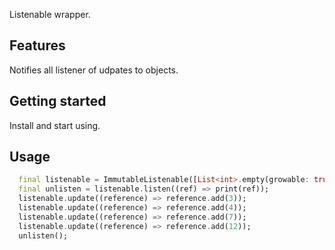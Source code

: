 <!-- 
This README describes the package. If you publish this package to pub.dev,
this README's contents appear on the landing page for your package.

For information about how to write a good package README, see the guide for
[writing package pages](https://dart.dev/guides/libraries/writing-package-pages). 

For general information about developing packages, see the Dart guide for
[creating packages](https://dart.dev/guides/libraries/create-library-packages)
and the Flutter guide for
[developing packages and plugins](https://flutter.dev/developing-packages). 
-->

Listenable wrapper.

## Features

Notifies all listener of udpates to objects.

## Getting started

Install and start using.

## Usage

```dart
  final listenable = ImmutableListenable([List<int>.empty(growable: true)]);
  final unlisten = listenable.listen((ref) => print(ref));
  listenable.update((reference) => reference.add(3));
  listenable.update((reference) => reference.add(4));
  listenable.update((reference) => reference.add(7));
  listenable.update((reference) => reference.add(12));
  unlisten();
```
